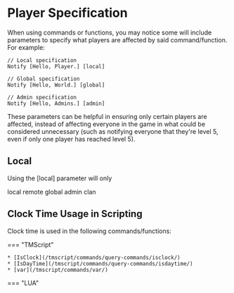 # Player Specification

When using commands or functions, you may notice some will include parameters to specify what players are affected by said command/function. For example:

``` title="player-specification.txt" linenums="1"
// Local specification
Notify [Hello, Player.] [local]

// Global specification
Notify [Hello, World.] [global]

// Admin specification
Notify [Hello, Admins.] [admin]
```

These parameters can be helpful in ensuring only certain players are affected, instead of affecting everyone in the game in what could be considered unnecessary (such as notifying everyone that they're level 5, even if only one player has reached level 5).

## Local

Using the \[local\] parameter will only 

local
remote
global
admin
clan

## Clock Time Usage in Scripting

Clock time is used in the following commands/functions:

=== "TMScript"

    * [IsClock](/tmscript/commands/query-commands/isclock/)
    * [IsDayTime](/tmscript/commands/query-commands/isdaytime/)
    * [var](/tmscript/commands/var/)

=== "LUA"
